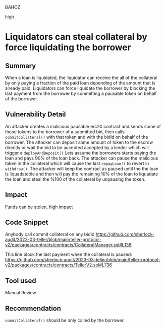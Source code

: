 BAHOZ

high

# Liquidators can steal collateral by force liquidating the borrower

## Summary
When a loan is liquidated, the liquidator can receive the all of the collateral by only paying a fraction of the paid loan depending of the amount that is already paid. Liquidators can force liquidate the borrower by blocking the last payment from the borrower by committing a pausable token on behalf of the borrower.

## Vulnerability Detail

An attacker creates a malicious pausable erc20 contract and sends some of those tokens to the borrower of a submitted bid, then calls `commitCollateral()` with that token and with the bidId on behalf of the borrower. The attacker can deposit same amount of token to the escrow directly or wait the bid to be accepted accepted by a lender which will trigger a `deployAndDeposit()`
Lets assume the borrowers starts paying the loan and pays 90% of the loan back. The attacker can pause the malicious token in the collateral which will cause the last `repayLoan()` to revert in `withdraw()`.
The attacker will keep the contract as paused until the the loan is liquadateble and then will pay the remaining 10% of the loan to liquadate the loan and steal the %100 of the collateral by unpausing the token.

## Impact
Funds can be stolen, high impact

## Code Snippet

Anybody call commit collateral on any bidId
https://github.com/sherlock-audit/2023-03-teller/blob/main/teller-protocol-v2/packages/contracts/contracts/CollateralManager.sol#L138

This line block the last payment when the collateral is paused:
https://github.com/sherlock-audit/2023-03-teller/blob/main/teller-protocol-v2/packages/contracts/contracts/TellerV2.sol#L736

## Tool used
Manual Review

## Recommendation
`commitCollateral()` should be only called by the borrower.
